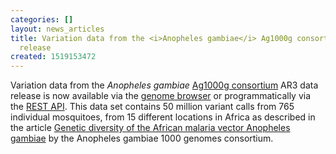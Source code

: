 ```yaml
---
categories: []
layout: news_articles
title: Variation data from the <i>Anopheles gambiae</i> Ag1000g consortium AR3 data
  release
created: 1519153472
---
```

Variation data from the <i>Anopheles gambiae</i> <a href="https://www.malariagen.net/projects/ag1000g">Ag1000g consortium</a> AR3 data release is now available via the <a href="https://www.vectorbase.org/Anopheles_gambiae/Info/Index">genome browser</a> or programmatically via the <a href="https://pre.vectorbase.org/rest">REST API</a>. This data set contains 50 million variant calls from 765 individual mosquitoes, from 15 different locations in Africa as described in the article <a href="https://www.nature.com/articles/nature24995">Genetic diversity of the African malaria vector Anopheles gambiae</a> by the Anopheles gambiae 1000 genomes consortium. 

